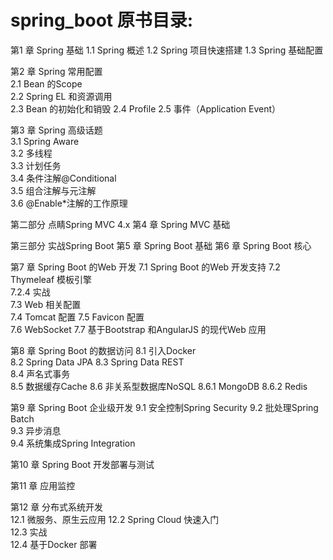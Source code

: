# spring_boot 原书目录:

第1 章 Spring 基础 
1.1 Spring 概述 
1.2 Spring 项目快速搭建 
1.3 Spring 基础配置 

第2 章 Spring 常用配置  
2.1 Bean 的Scope  
2.2 Spring EL 和资源调用  
2.3 Bean 的初始化和销毁 
2.4 Profile 
2.5 事件（Application Event） 

第3 章 Spring 高级话题  
3.1 Spring Aware  
3.2 多线程  
3.3 计划任务  
3.4 条件注解@Conditional  
3.5 组合注解与元注解  
3.6 @Enable*注解的工作原理  

第二部分 点睛Spring MVC 4.x
第4 章 Spring MVC 基础  

第三部分 实战Spring Boot
第5 章 Spring Boot 基础 
第6 章 Spring Boot 核心 

第7 章 Spring Boot 的Web 开发 
7.1 Spring Boot 的Web 开发支持 
7.2 Thymeleaf 模板引擎  
7.2.4 实战  
7.3 Web 相关配置  
7.4 Tomcat 配置 
7.5 Favicon 配置  
7.6 WebSocket 
7.7 基于Bootstrap 和AngularJS 的现代Web 应用 

第8 章 Spring Boot 的数据访问 
8.1 引入Docker  
8.2 Spring Data JPA 
8.3 Spring Data REST  
8.4 声名式事务  
8.5 数据缓存Cache 
8.6 非关系型数据库NoSQL 
8.6.1 MongoDB 
8.6.2 Redis 

第9 章 Spring Boot 企业级开发 
9.1 安全控制Spring Security 
9.2 批处理Spring Batch  
9.3 异步消息  
9.4 系统集成Spring Integration 

第10 章 Spring Boot 开发部署与测试 

第11 章 应用监控  

第12 章 分布式系统开发  
12.1 微服务、原生云应用 
12.2 Spring Cloud 快速入门  
12.3 实战   
12.4 基于Docker 部署 
